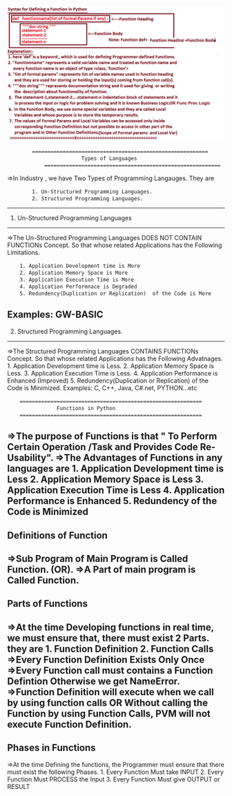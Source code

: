 
![Alt text](function.png)

			=========================================================
							Types of Languages
				=========================================================
=>In Industry , we have Two Types of Programming Langauges. They are

			1. Un-Structured Programming Languages.
			2. Structured Programming Languages.
-----------------------------------------------------------------------------------------------------------------------------------------------------------
1. Un-Structured Programming Languages
-----------------------------------------------------------------------------------------------------------------------------------------------------------
=>The Un-Structured Programming Languages DOES NOT CONTAIN FUNCTIONs Concept. So that whose related Applications has the Following Limitations.

		1. Application Development time is More
		2. Application Memory Space is More
		3. Application Execution Time is More
		4. Application Performnace is Degraded
		5. Redundency(Duplication or Replication)  of the Code is More
Examples: GW-BASIC
-----------------------------------------------------------------------------------------------------------------------------------------------------------
2. Structured Programming Languages.
-----------------------------------------------------------------------------------------------------------------------------------------------------------
=>The Structured Programming Languages  CONTAINS FUNCTIONs Concept. So that whose related Applications has the Following Advatnages.
		1. Application Development time is Less.
		2. Application Memory Space is Less.
		3. Application Execution Time is Less.
		4. Application Performance is Enhanced (Improved)
		5. Redundency(Duplication or Replication)  of the Code is Minimized.
Examples:  C, C++, Java, C#.net, PYTHON...etc



		===========================================================
					Functions in Python
		===========================================================
=>The purpose of Functions is that " To Perform Certain Operation /Task and Provides Code Re-Usability".
=>The Advantages of Functions in any languages are
			1. Application Development time is Less
			2. Application Memory Space is Less
			3. Application Execution Time is Less
			4. Application Performance  is Enhanced
			5. Redundency of the Code is Minimized
--------------------------------------------------------------------------------------------------------------------------------
Definitions of Function
--------------------------------------------------------------------------------------------------------------------------------
=>Sub Program of Main Program is Called Function.
			(OR).
=>A Part of main program is Called Function.
--------------------------------------------------------------------------------------------------------------------------------
Parts of Functions
--------------------------------------------------------------------------------------------------------------------------------
=>At the time Developing functions in real time, we must ensure that, there must exist 2 Parts. they are
		1. Function Definition
		2. Function Calls
=>Every Function Definition Exists Only Once
=>Every Function call must contains a Function Defintion Otherwise we get NameError.
=>Function Definition will execute when we call by using function calls OR Without  calling the 
    Function by using Function Calls, PVM will not execute Function Definition.
--------------------------------------------------------------------------------------------------------------------------------
Phases in Functions
--------------------------------------------------------------------------------------------------------------------------------
=>At the time Defining the functions, the Programmer must ensure that there must exist the following Phases.
		1. Every Function Must take INPUT
		2. Every Function Must PROCESS the Input
		3. Every Function Must give OUTPUT or RESULT